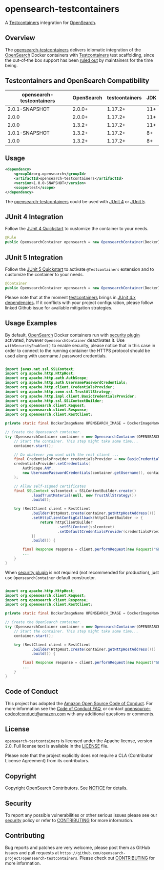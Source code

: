 opensearch-testcontainers
======================
A [Testcontainers](https://www.testcontainers.org/) integration for [OpenSearch](https://opensearch.org/).

## Overview

The [opensearch-testcontainers](https://github.com/opensearch-project/opensearch-testcontainers) delivers idiomatic integration of the [OpenSearch](https://opensearch.org/) Docker containers with [Testcontainers](https://www.testcontainers.org/) test scaffolding, since the out-of-the box support has been [ruled out](https://github.com/testcontainers/testcontainers-java/issues/4782) by maintainers for the time being.

## Testcontainers and OpenSearch Compatibility

|opensearch-testcontainers|OpenSearch|testcontainers|JDK|
|---|---|---|---|
|2.0.1-SNAPSHOT|2.0.0+|1.17.2+|11+|
|2.0.0|2.0.0+|1.17.2+|11+|
|2.0.0|1.3.2+|1.17.2+|11+|
|1.0.1-SNAPSHOT|1.3.2+|1.17.2+|8+|
|1.0.0|1.3.2+|1.17.2+|8+|

## Usage

```xml
<dependency>
    <groupId>org.opensearch</groupId>
    <artifactId>opensearch-testcontainers</artifactId>
    <version>1.0.0-SNAPSHOT</version>
    <scope>test</scope>
</dependency>
```

The [opensearch-testcontainers](https://github.com/opensearch-project/opensearch-testcontainers) could be used with [JUnit 4](https://junit.org/junit4/) or [JUnit 5](https://junit.org/junit5/).

## JUnit 4 Integration

Follow the [JUnit 4 Quickstart](https://www.testcontainers.org/quickstart/junit_4_quickstart/) to customize the container to your needs.

```java
@Rule
public OpensearchContainer opensearch = new OpensearchContainer(DockerImageName.parse("opensearchproject/opensearch:2.0.0"));

```

## JUnit 5 Integration

Follow the [JUnit 5 Quickstart](https://www.testcontainers.org/quickstart/junit_5_quickstart/) to activate `@Testcontainers` extension and to customize the container to your needs.

```java
@Container
public OpensearchContainer opensearch = new OpensearchContainer(DockerImageName.parse("opensearchproject/opensearch:2.0.0"));

```

Please note that at the moment [testcontainers](https://www.testcontainers.org/) brings in [JUnit 4.x dependencies](https://github.com/testcontainers/testcontainers-java/issues/970). If it conflicts with your project configuration, please follow linked Github issue for available mitigation strategies.

## Usage Examples

By default, [OpenSearch](https://opensearch.org/) Docker containers run with [security plugin](https://github.com/opensearch-project/security) activated, however `OpensearchContainer` deactivates it. Use `withSecurityEnabled()` to enable security, please notice that in this case in order to connect to the running container the HTTPS protocol should be used along with username / password credentials.

```java

import javax.net.ssl.SSLContext;
import org.apache.http.HttpHost;
import org.apache.http.auth.AuthScope;
import org.apache.http.auth.UsernamePasswordCredentials;
import org.apache.http.client.CredentialsProvider;
import org.apache.http.conn.ssl.TrustAllStrategy;
import org.apache.http.impl.client.BasicCredentialsProvider;
import org.apache.http.ssl.SSLContextBuilder;
import org.opensearch.client.Request;
import org.opensearch.client.Response;
import org.opensearch.client.RestClient;

private static final DockerImageName OPENSEARCH_IMAGE = DockerImageName.parse("opensearchproject/opensearch:2.0.0");

// Create the Opensearch container.
try (OpensearchContainer container = new OpensearchContainer(OPENSEARCH_IMAGE).withSecurityEnabled()) {
    // Start the container. This step might take some time...
    container.start();

    // Do whatever you want with the rest client ...
    final CredentialsProvider credentialsProvider = new BasicCredentialsProvider();
    credentialsProvider.setCredentials(
        AuthScope.ANY,
        new UsernamePasswordCredentials(container.getUsername(), container.getPassword())
    );

    // Allow self-signed certificates
    final SSLContext sslcontext = SSLContextBuilder.create()
            .loadTrustMaterial(null, new TrustAllStrategy())
            .build();

    try (RestClient client = RestClient
            .builder(HttpHost.create(container.getHttpHostAddress()))
            .setHttpClientConfigCallback(httpClientBuilder -> {
                return httpClientBuilder
                        .setSSLContext(sslcontext)
                        .setDefaultCredentialsProvider(credentialsProvider);
            })
            .build()) {

        final Response response = client.performRequest(new Request("GET", "/_cluster/health"));
        ...
    }
}
```

When [security plugin](https://github.com/opensearch-project/security) is not required (not recommended for production), just use `OpensearchContainer` default constructor.

```java

import org.apache.http.HttpHost;
import org.opensearch.client.Request;
import org.opensearch.client.Response;
import org.opensearch.client.RestClient;

private static final DockerImageName OPENSEARCH_IMAGE = DockerImageName.parse("opensearchproject/opensearch:2.0.0");

// Create the OpenSearch container.
try (OpensearchContainer container = new OpensearchContainer(OPENSEARCH_IMAGE)) {
    // Start the container. This step might take some time...
    container.start();

    try (RestClient client = RestClient
            .builder(HttpHost.create(container.getHttpHostAddress()))
            .build()) {

        final Response response = client.performRequest(new Request("GET", "/_cluster/health"));
        ...
    }
}
```

## Code of Conduct

This project has adopted the [Amazon Open Source Code of Conduct](CODE_OF_CONDUCT.md). For more information see the [Code of Conduct FAQ](https://aws.github.io/code-of-conduct-faq), or contact [opensource-codeofconduct@amazon.com](mailto:opensource-codeofconduct@amazon.com) with any additional questions or comments.

## License
`opensearch-testcontainers` is licensed under the Apache license, version 2.0. Full license text is available in the [LICENSE](LICENSE) file.

Please note that the project explicitly does not require a CLA (Contributor License Agreement) from its contributors.

## Copyright

Copyright OpenSearch Contributors. See [NOTICE](NOTICE.txt) for details.

## Security

To report any possible vulnerabilities or other serious issues please see our [security](SECURITY.md) policy or refer to [CONTRIBUTING](CONTRIBUTING.md#security-issue-notifications) for more information.

## Contributing

Bug reports and patches are very welcome, please post them as GitHub issues and pull requests at `https://github.com/opensearch-project/opensearch-testcontainers`. Please check out [CONTRIBUTING](CONTRIBUTING.md) for more information.
